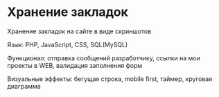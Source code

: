 # Хранение закладок
Хранение закладок на сайте в виде скриншотов

Язык: PHP, JavaScript, CSS, SQL(MySQL)

Функционал: отправка сообщений разработчику, ссылки на мои проекты в WEB, валидация заполнения форм

Визуальные эффекты: бегущая строка, mobile first, таймер, круговая диаграмма
